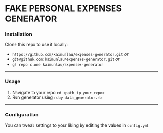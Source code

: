 # FAKE PERSONAL EXPENSES GENERATOR

### Installation
Clone this repo to use it locally:
- `https://github.com/kaimunlau/expenses-generator.git`
*or*
- `git@github.com:kaimunlau/expenses-generator.git`
*or*
- `gh repo clone kaimunlau/expenses-generator`
---
### Usage
1. Navigate to your repo `cd <path_tp_your_repo>`
2. Run generator using `ruby data_generator.rb`
---
### Configuration
You can tweak settings to your liking by editing the values in `config.yml`

